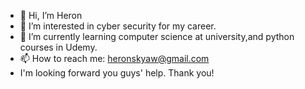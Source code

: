 - 👋 Hi, I’m Heron
- 👀 I’m interested in cyber security for my career.
- 🌱 I’m currently learning computer science at university,and python courses in Udemy.
- 📫 How to reach me: heronskyaw@gmail.com
- I'm looking forward you guys' help. Thank you!

<!---
HeronKyaw/HeronKyaw is a ✨ special ✨ repository because its `README.md` (this file) appears on your GitHub profile.
You can click the Preview link to take a look at your changes.
--->
